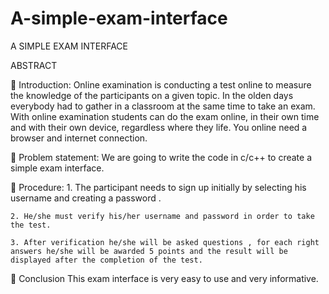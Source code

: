 # A-simple-exam-interface
A SIMPLE EXAM INTERFACE

ABSTRACT

 Introduction:
    Online examination is conducting a test online to measure the
knowledge of the participants on a given topic. In the olden days everybody
had to gather in a classroom at the same time to take an exam. With online
examination students can do the exam online, in their own time and with
their own device, regardless where they life. You online need a browser and
internet connection. 

 Problem statement:
      We are going to write the code in c/c++ to create a simple exam
interface.

 Procedure:
    1. The participant needs to sign up initially by selecting his username and creating a password .

    2. He/she must verify his/her username and password in order to take
    the test.
    
    3. After verification he/she will be asked questions , for each right
    answers he/she will be awarded 5 points and the result will be
    displayed after the completion of the test.

 Conclusion
      This exam interface is very easy to use and very informative.

